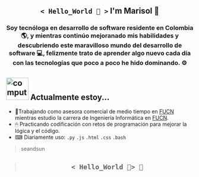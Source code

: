 <h2 align='center'><code>< Hello_World 🧸 ></code>   I'm Marisol 👋</h2>

<h3 align='center'> Soy tecnóloga en desarrollo de software residente en Colombia 🌎, y mientras continúo mejoranado mis habilidades y descubriendo este maravilloso mundo del desarrollo de software 💻, felizmente trato de aprender algo nuevo cada día con las tecnologías que poco a poco he hido dominando. ⚙ </h3>

<div>
  <h2><img src="http://www.nyan.cat/cats/floppy.gif" alt="computer" width="60"> Actualmente estoy...</h2>
</div>


- 📁Trabajando como asesora comercial de medio tiempo en [FUCN](https://ucn.edu.co) mientras estudio la carrera de Ingeniería Informática en [FUCN](https://ucn.edu.co).
- 🖱 Practicando codificación con retos de programación para mejorar la lógica y el código.
- ⌨ Diariamente uso: `.py` `.js` `.html` `.css` `.bash`



> seandsun



> <h2 align='center'><code>< Hello_World 🧸> 🗿</code></h2>

<!--
**tipos de gatos** 
tecnayn
nyanninja
jazz
vday
retro
-->
